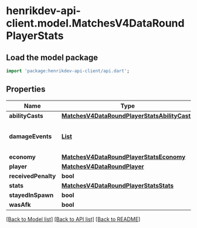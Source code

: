 # henrikdev-api-client.model.MatchesV4DataRoundPlayerStats

## Load the model package
```dart
import 'package:henrikdev-api-client/api.dart';
```

## Properties
Name | Type | Description | Notes
------------ | ------------- | ------------- | -------------
**abilityCasts** | [**MatchesV4DataRoundPlayerStatsAbilityCasts**](MatchesV4DataRoundPlayerStatsAbilityCasts.md) |  | 
**damageEvents** | [**List<MatchesV4DataRoundPlayerStatsDamageEvents>**](MatchesV4DataRoundPlayerStatsDamageEvents.md) |  | [default to const []]
**economy** | [**MatchesV4DataRoundPlayerStatsEconomy**](MatchesV4DataRoundPlayerStatsEconomy.md) |  | 
**player** | [**MatchesV4DataRoundPlayer**](MatchesV4DataRoundPlayer.md) |  | 
**receivedPenalty** | **bool** |  | 
**stats** | [**MatchesV4DataRoundPlayerStatsStats**](MatchesV4DataRoundPlayerStatsStats.md) |  | 
**stayedInSpawn** | **bool** |  | 
**wasAfk** | **bool** |  | 

[[Back to Model list]](../README.md#documentation-for-models) [[Back to API list]](../README.md#documentation-for-api-endpoints) [[Back to README]](../README.md)


